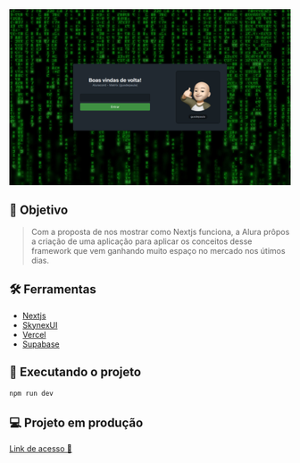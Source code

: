 <div align="center">
	<img src="aluracord.png" />
</div>

## :dart: Objetivo

> Com a proposta de nos mostrar como Nextjs funciona, a Alura prôpos a criação de uma aplicação para aplicar os conceitos desse framework que vem ganhando muito espaço no mercado nos útimos dias.

## :hammer_and_wrench: Ferramentas

- [Nextjs](https://nextjs.org/)
- [SkynexUI](https://github.com/skynexui/components)
- [Vercel](https://vercel.com)
- [Supabase](https://supabase.com/)

## :rocket: Executando o projeto

```bash
npm run dev
```

## :computer: Projeto em produção

[Link de acesso :dizzy:](https://aluracord-gusdepaula.vercel.app/)
